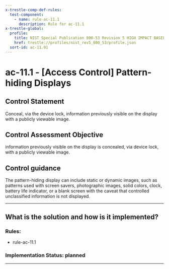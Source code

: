 ```yaml
---
x-trestle-comp-def-rules:
  test-component:
    - name: rule-ac-11.1
      description: Rule for ac-11.1
x-trestle-global:
  profile:
    title: NIST Special Publication 800-53 Revision 5 HIGH IMPACT BASELINE
    href: trestle://profiles/nist_rev5_800_53/profile.json
  sort-id: ac-11.01
---
```


# ac-11.1 - \[Access Control\] Pattern-hiding Displays

## Control Statement

Conceal, via the device lock, information previously visible on the display with a publicly viewable image.

## Control Assessment Objective

information previously visible on the display is concealed, via device lock, with a publicly viewable image.

## Control guidance

The pattern-hiding display can include static or dynamic images, such as patterns used with screen savers, photographic images, solid colors, clock, battery life indicator, or a blank screen with the caveat that controlled unclassified information is not displayed.

______________________________________________________________________

## What is the solution and how is it implemented?

<!-- For implementation status enter one of: implemented, partial, planned, alternative, not-applicable -->

<!-- Note that the list of rules under ### Rules: is read-only and changes will not be captured after assembly to JSON -->

<!-- Add control implementation description here for control: ac-11.1 -->

### Rules:

  - rule-ac-11.1

### Implementation Status: planned

______________________________________________________________________
